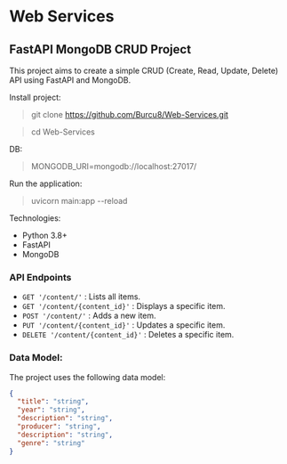 # Web Services
## FastAPI MongoDB CRUD Project

This project aims to create a simple CRUD (Create, Read, Update, Delete) API using FastAPI and MongoDB.

Install project:
> git clone https://github.com/Burcu8/Web-Services.git

> cd Web-Services

DB:
> MONGODB_URI=mongodb://localhost:27017/

Run the application:
> uvicorn main:app --reload

Technologies:
* Python 3.8+
* FastAPI
* MongoDB

### API Endpoints
* `GET '/content/'` : Lists all items.
* `GET '/content/{content_id}'` : Displays a specific item.
* `POST '/content/'` : Adds a new item.
* `PUT '/content/{content_id}'` : Updates a specific item.
* `DELETE '/content/{content_id}'` : Deletes a specific item.


### Data Model: 

The project uses the following data model:

```json
{
  "title": "string",
  "year": "string",
  "description": "string",
  "producer": "string",
  "description": "string",
  "genre": "string"
}

